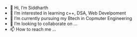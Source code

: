 - 👋 Hi, I’m Siddharth
- 👀 I’m interested in learning c++, DSA, Web Develpoment
- 🌱 I’m currently pursuing my Btech in Copmuter Engineering
- 💞️ I’m looking to collaborate on ...
- 📫 How to reach me ...

<!---
XS-1014/XS-1014 is a ✨ special ✨ repository because its `README.md` (this file) appears on your GitHub profile.
You can click the Preview link to take a look at your changes.
--->
